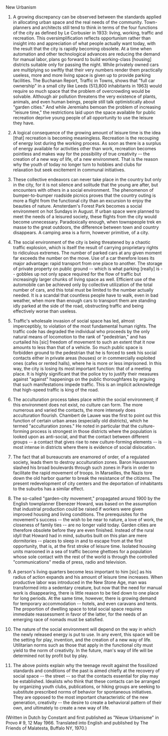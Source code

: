 New Urbanism

1. A growing discrepancy can be observed between the standards applied in allocating urban space and the real needs of the community. Town-planners and architects still tend to think in terms of the four functions of the city as defined by Le Corbusier in 1933: living, working, traffic and recreation. This oversimplification reflects opportunism rather than insight into and appreciation of what people actually want today, with the result that the city is rapidly becoming obsolete. At a time when automation and other technological advances are reducing the demand for manual labor, plans go forward to build working-class [housing] districts suitable only for passing the night. While privately owned cars are multiplying so swiftly that their very numbers render them practically useless, more and more living space is given up to provide parking facilities. The Buchanan Report, Traffic in Towns, shows that "full car ownership" in a small city like Leeds (513,800 inhabitants in 1963) would require so much space that the problem of overcrowding would be solvable. Although air pollution threatens the very existence of plants, animals, and even human beings, people still talk optimistically about "garden cities." And while Jeremiahs bemoan the problem of increasing "leisure time," the restrictions laid upon the space available for public recreation deprive young people of all opportunity to use the leisure they have.

2. A logical consequence of the growing amount of leisure time is the idea [that] recreation is becoming meaningless. Recreation is the recouping of energy lost during the working process. As soon as there is a surplus of energy available for activities other than work, recreation becomes pointless and makes way for the possibility of true creativity -- the creation of a new way of life, of a new environment. That is the reason why the youth of today no longer turn to hobbies and clubs for relaxation but seek excitement in communal initiatives.

3. These collective endeavors can never take place in the country but only in the city, for it is not silence and solitude that the young are after, but encounters with others in a social environment. The phenomenon of bumper-to-bumper roadside picnics proves that the country outing is more a flight from the functional city than an excursion to enjoy the beauties of nature. Amsterdam's Forest Park becomes a social environment on hot Sundays in August. If urban space were planned to meet the needs of a leisured society, these flights from the city would become unnecessary. Paradoxically enough, when townspeople trek en masse to the great outdoors, the difference between town and country disappears. A camping area is a form, however primitive, of a city.

4. The social environment of the city is being threatened by a chaotic traffic explosion, which is itself the result of carrying proprietary rights to ridiculous extremes. The number of parked cars at any given moment far exceeds the number on the move. Use of a car therefore loses its major advantage: rapid transport from one place to another. The storage of private property on public ground -- which is what parking [really] is -- gobbles up not only space required for the flow of traffic but increasingly larger chunks of living space as well. Efficient use of the automobile can be achieved only by collective utilization of the total number of cars, and this total must be limited to the number actually needed. It is a scandal that countless people have to walk, even in bad weather, when more than enough cars to transport them are standing idly parked at the side of the road, obstructing traffic and being effectively worse than useless.

5. Traffic's wholesale invasion of social space has led, almost imperceptibly, to violation of the most fundamental human rights. The traffic code has degraded the individual who proceeds by the only natural means of locomotion to the rank of "pedestrian," and has curtailed his [sic] freedom of movement to such an extent that it now amounts to less than that of a vehicle. So much public space is forbidden ground to the pedestrian that he is forced to seek his social contacts either in private areas (houses) or in commercially exploited ones (cafes or rented halls), where he is more or less imprisoned. In this way, the city is losing its most important function: that of a meeting place. It is highly significant that the police try to justify their measures against "against" happenings on the public thoroughfares by arguing that such manifestations impede traffic. This is an implicit acknowledge that high-speed traffic is king of the road.

6. The acculturation process takes place within the social environment; if this environment does not exist, no culture can form. The more numerous and varied the contacts, the more intensely does acculturation flourish. Chambert de Lauwe was the first to point out this function of certain urban areas (especially old districts), which he termed "acculturation zones." He noted in particular that the culture-forming process is strongest in those districts where the population is looked upon as anti-social, and that the contact between different groups -- a contact that gives rise to new culture-forming elements -- is most intense in districts where there is evidence of social dislocation.

7. The fact that all bureaucrats are enamored of order, of a regulated society, leads them to destroy acculturation zones. Baron Haussmann slashed his broad boulevards through such zones in Paris in order to facilitate the rapid movement of troops. In Marseilles, the Nazis tore down the old harbor quarter to break the resistance of the citizens. The present redevelopment of city centers and the deportation of inhabitants to the suburbs has a similar effect.

8. The so-called "garden-city movement," propagated around 1900 by the English townplanner Ebenezer Howard, was based on the assumption that industrial production could be raised if workers were given improved housing and living conditions. The prerequisites for the movement's success -- the wish to be near to nature, a love of work, the closeness of family ties -- are no longer valid today. Garden cities are therefore obsolete before they are even finished. Instead of the rural idyll that Howard had in mind, suburbs built on this plan are mere dormitories -- places to sleep in and to escape from at the first opportunity, that is, at the first stroke of leisure time. Isolated housing units marooned in a sea of traffic become ghettoes for a population whose sole contact with the rest of the world is through the controlled "communications" media of press, radio and television.

9. A person's living quarters become less important to him [sic] as his radius of action expands and his amount of leisure time increases. When productive labor was introduced in the New Stone Age, man was transformed into a sedentary creature, but now that the need for manual work is disappearing, there is little reason to be tied down to one place for long periods. At the same time, however, there is growing demand for temporary accommodation -- hotels, and even caravans and tents. The proportion of dwelling space to total social space requires immediate reassessment in favor of the latter, for the needs of an emerging race of nomads must be satisfied.

10. The nature of the social environment will depend on the way in which the newly released energy is put to use. In any event, this space will be the setting for play, invention, and the creation of a new way of life. Utilitarian norms such as those that apply in the functional city must yield to the norm of creativity. In the future, man's way of life will be determined not by profit but by play.

11. The above points explain why the teenage revolt against the fossilized standards and conditions of the past is aimed chiefly at the recovery of social space -- the street -- so that the contacts essential for play may be established. Idealists who think that these contacts can be arranged by organizing youth clubs, publications, or hiking groups are seeking to substitute prescribed norms of behavior for spontaneous initiatives. They are opposed to the most important characteristic of the new generation, creativity -- the desire to create a behavioral pattern of their own, and ultimately to create a new way of life.

(Written in Dutch by Constant and first published as "Nieuw Urbanisme" in Provo # 9, 12 May 1966. Translated into English and published by The Friends of Malatesta, Buffalo NY, 1970.)